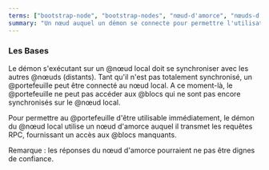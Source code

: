 ```yaml
---
terms: ["bootstrap-node", "bootstrap-nodes", "nœud-d'amorce", "nœuds-d'amorce"]
summary: "Un nœud auquel un démon se connecte pour permettre l'utilisation immédiate des portefeuilles pendant sa synchronisation."
---
```


### Les Bases

Le démon s'exécutant sur un @nœud local doit se synchroniser avec les autres @nœuds (distants). Tant qu'il n'est pas totalement synchronisé, un @portefeuille peut être connecté au nœud local. A ce moment-là, le @portefeuille ne peut pas accéder aux @blocs qui ne sont pas encore synchronisés sur le @nœud local.

Pour permettre au @portefeuille d'être utilisable immédiatement, le démon du @nœud local utilise un nœud d'amorce auquel il transmet les requêtes RPC, fournissant un accès aux @blocs manquants.

Remarque : les réponses du nœud d'amorce pourraient ne pas être dignes de confiance.
